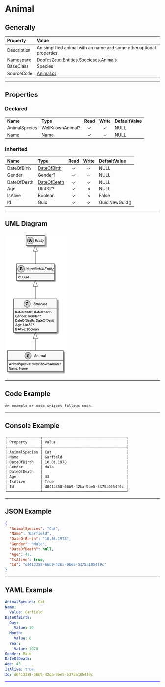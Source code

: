 ﻿# Animal

## Generally

|Property|Value|
|:-|:-|
|Description|An simplified animal with an name and some other optional properties.|
|Namespace|DoofesZeug.Entities.Specieses.Animals|
|BaseClass|Species|
|SourceCode|[Animal.cs](../../../../DoofesZeug.Library/Src/Entities/Specieses/Animals/Animal.cs)|

---

## Properties

### Declared

|Name|Type|Read|Write|DefaultValue|
|:---|:---|:--:|:---:|:-----------|
|AnimalSpecies|WellKnownAnimal?|&#x2713;|&#x2713;|NULL|
|Name|[Name](../../Entities/DoofesZeug.Entities.Specieses/Name.md)|&#x2713;|&#x2713;|NULL|

### Inherited

|Name|Type|Read|Write|DefaultValue|
|:---|:---|:--:|:---:|:-----------|
|DateOfBirth|[DateOfBirth](../../Entities/DoofesZeug.Entities.DateAndTime/DateOfBirth.md)|&#x2713;|&#x2713;|NULL|
|Gender|Gender?|&#x2713;|&#x2713;|NULL|
|DateOfDeath|[DateOfDeath](../../Entities/DoofesZeug.Entities.DateAndTime/DateOfDeath.md)|&#x2713;|&#x2713;|NULL|
|Age|UInt32?|&#x2713;|&#x2717;|NULL|
|IsAlive|Boolean|&#x2713;|&#x2717;|False|
|Id|Guid|&#x2713;|&#x2713;|Guid.NewGuid()|

---

## UML Diagram

![Animal.png](./Animal.png "Animal")

---

## Code Example

```cs
An example or code snippet follows soon.
```

---

## Console Example

```console
┌───────────────┬──────────────────────────────────────┐
│ Property      │ Value                                │
├───────────────┼──────────────────────────────────────┤
│ AnimalSpecies │ Cat                                  │
│ Name          │ Garfield                             │
│ DateOfBirth   │ 10.06.1978                           │
│ Gender        │ Male                                 │
│ DateOfDeath   │                                      │
│ Age           │ 43                                   │
│ IsAlive       │ True                                 │
│ Id            │ d0413358-66b9-42ba-9be5-5375a1054f9c │
└───────────────┴──────────────────────────────────────┘
```

---

## JSON Example

```json
{
  "AnimalSpecies": "Cat",
  "Name": "Garfield",
  "DateOfBirth": "10.06.1978",
  "Gender": "Male",
  "DateOfDeath": null,
  "Age": 43,
  "IsAlive": true,
  "Id": "d0413358-66b9-42ba-9be5-5375a1054f9c"
}
```

---

## YAML Example

```yaml
AnimalSpecies: Cat
Name:
  Value: Garfield
DateOfBirth:
  Day:
    Value: 10
  Month:
    Value: 6
  Year:
    Value: 1978
Gender: Male
DateOfDeath: 
Age: 43
IsAlive: true
Id: d0413358-66b9-42ba-9be5-5375a1054f9c
```

<hr style="background: blue;" />
